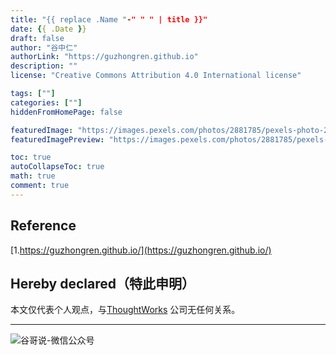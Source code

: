 ```yaml
---
title: "{{ replace .Name "-" " " | title }}"
date: {{ .Date }}
draft: false
author: "谷中仁"
authorLink: "https://guzhongren.github.io"
description: ""
license: "Creative Commons Attribution 4.0 International license"

tags: [""]
categories: [""]
hiddenFromHomePage: false

featuredImage: "https://images.pexels.com/photos/2881785/pexels-photo-2881785.jpeg?auto=compress&cs=tinysrgb&dpr=2&h=750&w=1260"
featuredImagePreview: "https://images.pexels.com/photos/2881785/pexels-photo-2881785.jpeg?auto=compress&cs=tinysrgb&dpr=2&h=750&w=1260"

toc: true
autoCollapseToc: true
math: true
comment: true
---
```





## Reference

[1.https://guzhongren.github.io/](https://guzhongren.github.io/)

## Hereby declared（特此申明）

本文仅代表个人观点，与[ThoughtWorks](https://www.thoughtworks.com/) 公司无任何关系。

----
![谷哥说-微信公众号](https://ftp.bmp.ovh/imgs/2020/02/b7282c60d4d581ad.png)